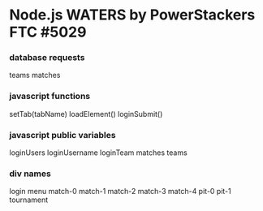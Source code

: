 # Node.js WATERS by PowerStackers FTC #5029

### database requests
teams
matches

### javascript functions
setTab(tabName)
loadElement()
loginSubmit()

### javascript public variables
loginUsers
loginUsername
loginTeam
matches
teams

### div names
login
menu
match-0
match-1
match-2
match-3
match-4
pit-0
pit-1
tournament